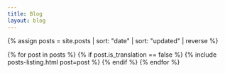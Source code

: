 ```yaml
---
title: Blog
layout: blog
---
```


{% assign posts = site.posts | sort: "date" | sort: "updated" | reverse %}

{% for post in posts %}
{% if post.is_translation == false %}
{% include posts-listing.html post=post %}
{% endif %}
{% endfor %}
